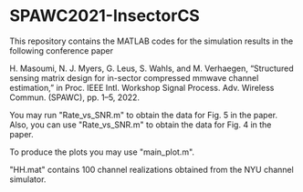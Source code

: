 # SPAWC2021-InsectorCS
This repository contains the MATLAB codes for the simulation results in the following conference paper

H. Masoumi, N. J. Myers, G. Leus, S. Wahls, and M. Verhaegen, “Structured sensing matrix design for in-sector compressed mmwave channel estimation,” in Proc. IEEE Intl. Workshop Signal Process. Adv. Wireless Commun. (SPAWC), pp. 1–5, 2022.

You may run "Rate_vs_SNR.m" to obtain the data for Fig. 5 in the paper. Also, you can use "Rate_vs_SNR.m" to obtain the data for Fig. 4 in the paper. 

To produce the plots you may use "main_plot.m".

"HH.mat" contains 100 channel realizations obtained from the NYU channel simulator.
